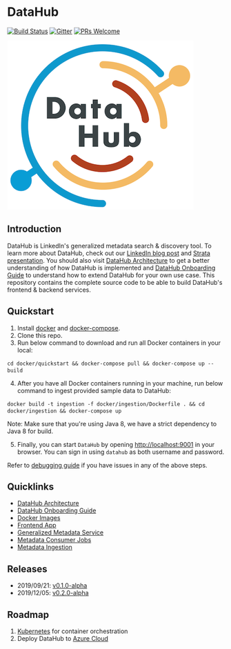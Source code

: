 # DataHub
[![Build Status](https://travis-ci.org/linkedin/datahub.svg)](https://travis-ci.org/linkedin/datahub)
[![Gitter](https://img.shields.io/gitter/room/nwjs/nw.js.svg)](https://gitter.im/linkedin/datahub)
[![PRs Welcome](https://img.shields.io/badge/PRs-welcome-brightgreen.svg)](https://github.com/linkedin/datahub/blob/master/CONTRIBUTING.md)

![DataHub](docs/imgs/datahub-logo.png)

## Introduction
DataHub is LinkedIn's generalized metadata search & discovery tool. To learn more about DataHub, check out our 
[LinkedIn blog post](https://engineering.linkedin.com/blog/2019/data-hub) and [Strata presentation](https://speakerdeck.com/shirshanka/the-evolution-of-metadata-linkedins-journey-strata-nyc-2019). 
You should also visit [DataHub Architecture](docs/architecture/architecture.md) to get a better understanding of how DataHub is implemented and 
[DataHub Onboarding Guide](docs/how/entity-onboarding.md) to understand how to extend DataHub for your own use case.
This repository contains the complete source code to be able to build DataHub's frontend & backend services.

## Quickstart
1. Install [docker](https://docs.docker.com/install/) and [docker-compose](https://docs.docker.com/compose/install/).
2. Clone this repo.
3. Run below command to download and run all Docker containers in your local:
```
cd docker/quickstart && docker-compose pull && docker-compose up --build
```
4. After you have all Docker containers running in your machine, run below command to ingest provided sample data to DataHub:
```
docker build -t ingestion -f docker/ingestion/Dockerfile . && cd docker/ingestion && docker-compose up
```
Note: Make sure that you're using Java 8, we have a strict dependency to Java 8 for build.

5. Finally, you can start `DataHub` by opening [http://localhost:9001](http://localhost:9001) in your browser. You can sign in using `datahub` as both username and password.

Refer to [debugging guide](docs/debugging.md) if you have issues in any of the above steps.

## Quicklinks
* [DataHub Architecture](docs/architecture/architecture.md)
* [DataHub Onboarding Guide](docs/how/entity-onboarding.md)
* [Docker Images](docker)
* [Frontend App](datahub-frontend)
* [Generalized Metadata Service](gms)
* [Metadata Consumer Jobs](metadata-jobs)
* [Metadata Ingestion](metadata-ingestion)

## Releases
* 2019/09/21: [v0.1.0-alpha](https://github.com/linkedin/datahub/releases/tag/datahub-v0.1.0-alpha)
* 2019/12/05: [v0.2.0-alpha](https://github.com/linkedin/datahub/releases/tag/datahub-v0.2.0-alpha)

## Roadmap
1. [Kubernetes](https://kubernetes.io/) for container orchestration
2. Deploy DataHub to [Azure Cloud](https://azure.microsoft.com/en-us/)
